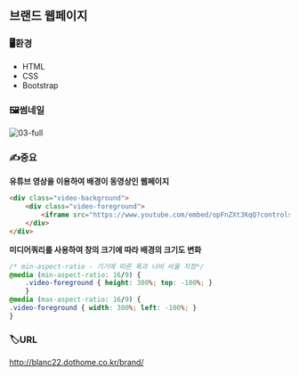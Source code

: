 ## 브랜드 웹페이지

### 🖥환경
- HTML
- CSS
- Bootstrap

### 🖼썸네일
![03-full](https://user-images.githubusercontent.com/83056872/128043207-aadc3142-ba39-4295-9302-5d0319a53b75.jpg)

### ✍중요

**유튜브 영상을 이용하여 배경이 동영상인 웹페이지**
```html
<div class="video-background">
    <div class="video-foreground">
        <iframe src="https://www.youtube.com/embed/opFnZXt3KqQ?controls=0&showinfo=0&rel=0&autoplay=1&loop=1&playlist=opFnZXt3KqQ&mute=1" frameborder="0" allowfullscreen></iframe>
    </div>
</div>
```

**미디어쿼리를 사용하여 창의 크기에 따라 배경의 크기도 변화**
```css
/* min-aspect-ratio - 기기에 따른 폭과 너비 비율 지정*/
@media (min-aspect-ratio: 16/9) {
    .video-foreground { height: 300%; top: -100%; }
    }
@media (max-aspect-ratio: 16/9) {
.video-foreground { width: 300%; left: -100%; }
}
```
### 🏷URL
http://blanc22.dothome.co.kr/brand/
